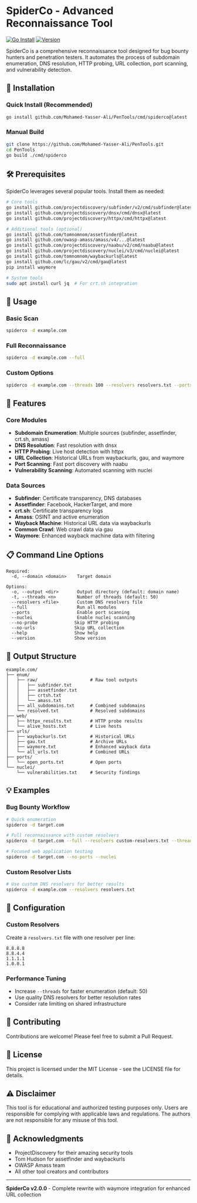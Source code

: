 # SpiderCo - Advanced Reconnaissance Tool

[![Go Install](https://img.shields.io/badge/go-install-blue.svg)](https://github.com/Mohamed-Yasser-Ali/PenTools)
[![Version](https://img.shields.io/badge/version-2.0.0-green.svg)](https://github.com/Mohamed-Yasser-Ali/PenTools/releases)

SpiderCo is a comprehensive reconnaissance tool designed for bug bounty hunters and penetration testers. It automates the process of subdomain enumeration, DNS resolution, HTTP probing, URL collection, port scanning, and vulnerability detection.

## 🚀 Installation

### Quick Install (Recommended)
```bash
go install github.com/Mohamed-Yasser-Ali/PenTools/cmd/spiderco@latest
```

### Manual Build
```bash
git clone https://github.com/Mohamed-Yasser-Ali/PenTools.git
cd PenTools
go build ./cmd/spiderco
```

## 🛠️ Prerequisites

SpiderCo leverages several popular tools. Install them as needed:

```bash
# Core tools
go install github.com/projectdiscovery/subfinder/v2/cmd/subfinder@latest
go install github.com/projectdiscovery/dnsx/cmd/dnsx@latest
go install github.com/projectdiscovery/httpx/cmd/httpx@latest

# Additional tools (optional)
go install github.com/tomnomnom/assetfinder@latest
go install github.com/owasp-amass/amass/v4/...@latest
go install github.com/projectdiscovery/naabu/v2/cmd/naabu@latest
go install github.com/projectdiscovery/nuclei/v3/cmd/nuclei@latest
go install github.com/tomnomnom/waybackurls@latest
go install github.com/lc/gau/v2/cmd/gau@latest
pip install waymore

# System tools
sudo apt install curl jq  # For crt.sh integration
```

## 📖 Usage

### Basic Scan
```bash
spiderco -d example.com
```

### Full Reconnaissance
```bash
spiderco -d example.com --full
```

### Custom Options
```bash
spiderco -d example.com --threads 100 --resolvers resolvers.txt --ports --nuclei
```

## 🎯 Features

### Core Modules
- **Subdomain Enumeration**: Multiple sources (subfinder, assetfinder, crt.sh, amass)
- **DNS Resolution**: Fast resolution with dnsx
- **HTTP Probing**: Live host detection with httpx
- **URL Collection**: Historical URLs from waybackurls, gau, and waymore
- **Port Scanning**: Fast port discovery with naabu
- **Vulnerability Scanning**: Automated scanning with nuclei

### Data Sources
- **Subfinder**: Certificate transparency, DNS databases
- **Assetfinder**: Facebook, HackerTarget, and more
- **crt.sh**: Certificate transparency logs
- **Amass**: OSINT and active enumeration
- **Wayback Machine**: Historical URL data via waybackurls
- **Common Crawl**: Web crawl data via gau
- **Waymore**: Enhanced wayback machine data with filtering

## 📋 Command Line Options

```
Required:
  -d, --domain <domain>    Target domain

Options:
  -o, --output <dir>       Output directory (default: domain name)
  -t, --threads <n>        Number of threads (default: 50)
  --resolvers <file>       Custom DNS resolvers file
  --full                   Run all modules
  --ports                  Enable port scanning
  --nuclei                 Enable nuclei scanning
  --no-probe              Skip HTTP probing
  --no-urls               Skip URL collection
  --help                  Show help
  --version               Show version
```

## 📁 Output Structure

```
example.com/
├── enum/
│   ├── raw/                    # Raw tool outputs
│   │   ├── subfinder.txt
│   │   ├── assetfinder.txt
│   │   ├── crtsh.txt
│   │   └── amass.txt
│   ├── all_subdomains.txt      # Combined subdomains
│   └── resolved.txt            # Resolved subdomains
├── web/
│   ├── httpx_results.txt       # HTTP probe results
│   └── alive_hosts.txt         # Live hosts
├── urls/
│   ├── waybackurls.txt         # Historical URLs
│   ├── gau.txt                 # Archive URLs
│   ├── waymore.txt             # Enhanced wayback data
│   └── all_urls.txt            # Combined URLs
├── ports/
│   └── open_ports.txt          # Open ports
└── nuclei/
    └── vulnerabilities.txt     # Security findings
```

## 💡 Examples

### Bug Bounty Workflow
```bash
# Quick enumeration
spiderco -d target.com

# Full reconnaissance with custom resolvers
spiderco -d target.com --full --resolvers custom-resolvers.txt --threads 200

# Focused web application testing
spiderco -d target.com --no-ports --nuclei
```

### Custom Resolver Lists
```bash
# Use custom DNS resolvers for better results
spiderco -d example.com --resolvers resolvers.txt
```

## 🔧 Configuration

### Custom Resolvers
Create a `resolvers.txt` file with one resolver per line:
```
8.8.8.8
8.8.4.4
1.1.1.1
1.0.0.1
```

### Performance Tuning
- Increase `--threads` for faster enumeration (default: 50)
- Use quality DNS resolvers for better resolution rates
- Consider rate limiting on shared infrastructure

## 🤝 Contributing

Contributions are welcome! Please feel free to submit a Pull Request.

## 📄 License

This project is licensed under the MIT License - see the LICENSE file for details.

## ⚠️ Disclaimer

This tool is for educational and authorized testing purposes only. Users are responsible for complying with applicable laws and regulations. The authors are not responsible for any misuse of this tool.

## 🙏 Acknowledgments

- ProjectDiscovery for their amazing security tools
- Tom Hudson for assetfinder and waybackurls
- OWASP Amass team
- All other tool creators and contributors

---

**SpiderCo v2.0.0** - Complete rewrite with waymore integration for enhanced URL collection